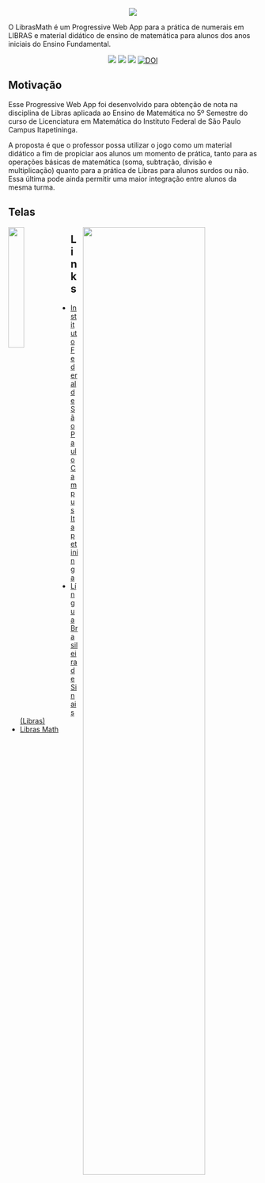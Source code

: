 <p align="center">
<img src="https://user-images.githubusercontent.com/22857183/93347984-11ca7b80-f80c-11ea-926d-82f84052c4e0.png">
</p>

O LibrasMath é um Progressive Web App para a prática de numerais em LIBRAS e material didático de ensino de matemática para alunos dos anos iniciais do Ensino Fundamental.

<p align="center">
<img src="https://img.shields.io/badge/VueJS-%3E%20v3.0-green"> <img src="https://img.shields.io/badge/VueRouter-%3E%20v4.0-green"> <img src="https://img.shields.io/badge/sass-v10.0.2-pink">  <a href="https://zenodo.org/badge/latestdoi/295559620"><img target="_blank" src="https://zenodo.org/badge/295559620.svg" alt="DOI"></a>
</p>

## Motivação
Esse Progressive Web App foi desenvolvido para obtenção de nota na disciplina de Libras aplicada ao Ensino de Matemática no 5º Semestre do curso de Licenciatura em Matemática do Instituto Federal de São Paulo Campus Itapetininga.

A proposta é que o professor possa utilizar o jogo como um material didático a fim de propiciar aos alunos um momento de prática, tanto para as operações básicas de matemática (soma, subtração, divisão e multiplicação) quanto para a prática de Libras para alunos surdos ou não. Essa última pode ainda permitir uma maior integração entre alunos da mesma turma.

## Telas

<img width="25%" style="float:left;" src="https://user-images.githubusercontent.com/22857183/93349768-4808fa80-f80e-11ea-827d-67b1e3187cf0.png">   <img width="70%" style="margin-left:10px; float:right;" src="https://user-images.githubusercontent.com/22857183/93349982-88687880-f80e-11ea-83db-a12a7f25e6c7.png">

## Links
* [Instituto Federal de São Paulo Campus Itapetininga](https://itp.ifsp.edu.br/)
* [Língua Brasileira de Sinais (Libras)](https://pt.wikipedia.org/wiki/L%C3%ADngua_brasileira_de_sinais)
* [Libras Math](https://libras-math.netlify.app/)

